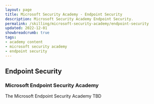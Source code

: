 ```yaml
---
layout: page
title: Microsoft Security Academy - Endpoint Security
description: Microsoft Security Academy Endpoint Security.
permalink: /skilling/microsoft-security-academy/endpoint-security
updated: 2022-12-01
showbreadcrumb: true
tags: 
- academy content
- microsoft security academy
- endpoint security
---
```


## Endpoint Security

### Microsoft Endpoint Security Academy
The Microsoft Endpoint Security Academy TBD